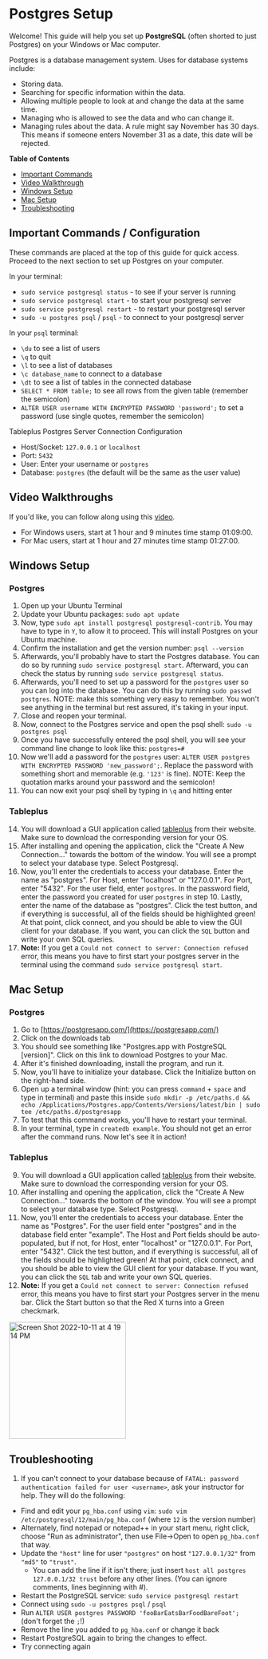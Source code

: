 # Postgres Setup

Welcome! This guide will help you set up **PostgreSQL** (often shorted to just Postgres) on your Windows or Mac computer. 

Postgres is a database management system. Uses for database systems include:

- Storing data.
- Searching for specific information within the data.
- Allowing multiple people to look at and change the data at the same time.
- Managing who is allowed to see the data and who can change it.
- Managing rules about the data. A rule might say November has 30 days. This means if someone enters November 31 as a date, this date will be rejected.

**Table of Contents**
- [Important Commands](#important-commands--configuration)
- [Video Walkthrough](#video-walkthrough)
- [Windows Setup](#windows-setup)
- [Mac Setup](#mac-setup)
- [Troubleshooting](#troubleshooting)

## Important Commands / Configuration

These commands are placed at the top of this guide for quick access. Proceed to the next section to set up Postgres on your computer.

In your terminal:
- `sudo service postgresql status` - to see if your server is running 
- `sudo service postgresql start` - to start your postgresql server
- `sudo service postgresql restart` - to restart your postgresql server
- `sudo -u postgres psql` / `psql` - to connect to your postgresql server

In your `psql` terminal:
- `\du` to see a list of users
- `\q` to quit
- `\l` to see a list of databases
- `\c database_name` to connect to a database
- `\dt` to see a list of tables in the connected database
- `SELECT * FROM table;` to see all rows from the given table (remember the semicolon)
- `ALTER USER username WITH ENCRYPTED PASSWORD 'password';` to set a password (use single quotes, remember the semicolon)

Tableplus Postgres Server Connection Configuration
- Host/Socket: `127.0.0.1` or `localhost`
- Port: `5432`
- User: Enter your username or `postgres`
- Database: `postgres` (the default will be the same as the user value)

## Video Walkthroughs
If you'd like, you can follow along using this [video](https://us02web.zoom.us/rec/play/U0ghC07ndSiayEEc1D86cvrNIiBIQhmyT7JU8sqrYJ928FHhZhKfq7OeYK73u1aRp6Qjb34kf32xoARm.7BAFARTMcCax8YDy?continueMode=true&_x_zm_rtaid=euzsucDSTBKnY0bdQQBC5A.1648070136259.165c763c787813cfbdcf7752e530272c&_x_zm_rhtaid=405).

* For Windows users, start at 1 hour and 9 minutes time stamp 01:09:00.
* For Mac users, start at 1 hour and 27 minutes time stamp 01:27:00.

## Windows Setup

### Postgres
1. Open up your Ubuntu Terminal
2. Update your Ubuntu packages: `sudo apt update`
3. Now, type `sudo apt install postgresql postgresql-contrib`. You may have to type in `Y`, to allow it to proceed. This will install Postgres on your Ubuntu machine.
4. Confirm the installation and get the version number: `psql --version`
5. Afterwards, you'll probably have to start the Postgres database. You can do so by running `sudo service postgresql start`. Afterward, you can check the status by running `sudo service postgresql status`.
6. Afterwards, you'll need to set up a password for the `postgres` user so you can log into the database. You can do this by running `sudo passwd postgres`. NOTE: make this something very easy to remember. You won't see anything in the terminal but rest assured, it's taking in your input.
7. Close and reopen your terminal.
8. Now, connect to the Postgres service and open the psql shell: `sudo -u postgres psql`
9. Once you have successfully entered the psql shell, you will see your command line change to look like this: `postgres=#`
10. Now we'll add a password for the `postgres` user: `ALTER USER postgres WITH ENCRYPTED PASSWORD 'new_password';`. Replace the password with something short and memorable (e.g. `'123'` is fine). NOTE: Keep the quotation marks around your password and the semicolon!
11. You can now exit your psql shell by typing in `\q` and hitting enter

### Tableplus
14. You will download a GUI application called [tableplus](https://tableplus.com/) from their website. Make sure to download the corresponding version for your OS.
15. After installing and opening the application, click the "Create A New Connection..." towards the bottom of the window. You will see a prompt to select your database type. Select Postgresql.
16. Now, you'll enter the credentials to access your database. Enter the name as "postgres". For Host, enter "localhost" or "127.0.0.1". For Port, enter "5432". For the user field, enter `postgres`. In the password field, enter the password you created for user `postgres` in step 10. Lastly, enter the name of the database as "postgres". Click the test button, and if everything is successful, all of the fields should be highlighted green! At that point, click connect, and you should be able to view the GUI client for your database. If you want, you can click the `SQL` button and write your own SQL queries.
17. **Note:** If you get a `Could not connect to server: Connection refused` error, this means you have to first start your postgres server in the terminal using the command `sudo service postgresql start`.


## Mac Setup

### Postgres

1. Go to [https://postgresapp.com/](https://postgresapp.com/)
2. Click on the downloads tab
3. You should see something like "Postgres.app with PostgreSQL [version]". Click on this link to download Postgres to your Mac.
4. After it's finished downloading, install the program, and run it.
5. Now, you'll have to initialize your database. Click the Initialize button on the right-hand side.
6. Open up a terminal window (hint: you can press `command` + `space` and type in terminal) and paste this inside `sudo mkdir -p /etc/paths.d &&
echo /Applications/Postgres.app/Contents/Versions/latest/bin | sudo tee /etc/paths.d/postgresapp`
7. To test that this command works, you'll have to restart your terminal.
8. In your terminal, type in `createdb example`. You should not get an error after the command runs. Now let's see it in action!

### Tableplus
9. You will download a GUI application called [tableplus](https://tableplus.com/) from their website. Make sure to download the corresponding version for your OS.
10. After installing and opening the application, click the "Create A New Connection..." towards the bottom of the window. You will see a prompt to select your database type. Select Postgresql.
11. Now, you'll enter the credentials to access your database. Enter the name as "Postgres". For the user field enter "postgres" and in the database field enter "example". The Host and Port fields should be auto-populated, but if not, for Host, enter "localhost" or "127.0.0.1". For Port, enter "5432". Click the test button, and if everything is successful, all of the fields should be highlighted green! At that point, click connect, and you should be able to view the GUI client for your database. If you want, you can click the `SQL` tab and write your own SQL queries.
12. **Note:** If you get a `Could not connect to server: Connection refused` error, this means you have to first start your Postgres server in the menu bar. Click the Start button so that the Red X turns into a Green checkmark.

<img width="234" alt="Screen Shot 2022-10-11 at 4 19 14 PM" src="https://user-images.githubusercontent.com/30392423/195190310-8f4ed82c-bebd-4fb5-bc96-3fcaa2ed9848.png">

## Troubleshooting

1. If you can't connect to your database because of `FATAL: password authentication failed for user <username>`, ask your instructor for help. They will do the following:

  * Find and edit your `pg_hba.conf` using `vim`: `sudo vim /etc/postgresql/12/main/pg_hba.conf` (where `12` is the version number) 
  * Alternately, find notepad or notepad++ in your start menu, right click, choose "Run as administrator", then use File->Open to open `pg_hba.conf` that way.
  * Update the `"host"` line for user `"postgres"` on host `"127.0.0.1/32"` from `"md5"` to `"trust"`. 
    * You can add the line if it isn't there; just insert `host all postgres 127.0.0.1/32 trust` before any other lines. (You can ignore comments, lines beginning with #).
  * Restart the PostgreSQL service: `sudo service postgresql restart`
  * Connect using `sudo -u postgres psql` / `psql`
  * Run `ALTER USER postgres PASSWORD 'fooBarEatsBarFoodBareFoot';` (don't forget the `;`!)
  * Remove the line you added to `pg_hba.conf` or change it back
  * Restart PostgreSQL again to bring the changes to effect.
  * Try connecting again


